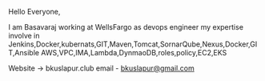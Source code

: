 Hello Everyone, 

I am Basavaraj working at WellsFargo as devops engineer my expertise involve in Jenkins,Docker,kubernats,GIT,Maven,Tomcat,SornarQube,Nexus,Docker,GIT,Ansible
AWS,VPC,IMA,Lambda,DynmaoDB,roles,policy,EC2,EKS

Website -> bkuslapur.club
email - bkuslapur@gmail.com

